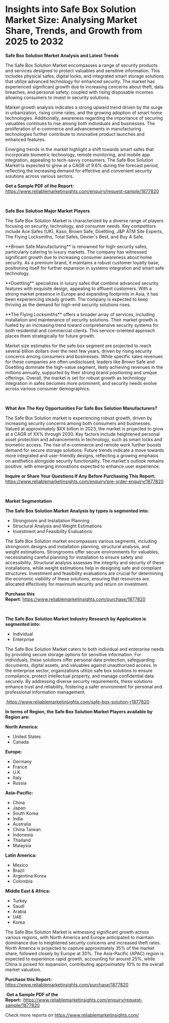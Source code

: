 <p><h1>Insights into Safe Box Solution Market Size: Analysing Market Share, Trends, and Growth from 2025 to 2032</h1></p><p><strong>Safe Box Solution Market Analysis and Latest Trends</strong></p>
<p><p>The Safe Box Solution Market encompasses a range of security products and services designed to protect valuables and sensitive information. This includes physical safes, digital locks, and integrated smart storage solutions that utilize advanced technology for enhanced security. The market has experienced significant growth due to increasing concerns about theft, data breaches, and personal safety, coupled with rising disposable incomes allowing consumers to invest in security solutions.</p><p>Market growth analysis indicates a strong upward trend driven by the surge in urbanization, rising crime rates, and the growing adoption of smart home technologies. Additionally, awareness regarding the importance of securing valuables continues to rise among both individuals and businesses. The proliferation of e-commerce and advancements in manufacturing technologies further contribute to innovative product launches and enhanced features.</p><p>Emerging trends in the market highlight a shift towards smart safes that incorporate biometric technology, remote monitoring, and mobile app integration, appealing to tech-savvy consumers. The Safe Box Solution Market is expected to grow at a CAGR of 9.6% during the forecast period, reflecting the increasing demand for effective and convenient security solutions across various sectors.</p></p>
<p><strong>Get a Sample PDF of the Report:&nbsp;</strong> <a href="https://www.reliablemarketinsights.com/enquiry/request-sample/1877820?utm_campaign=2538&utm_medium=2&utm_source=Github&utm_content=ia&utm_term=11032025&utm_id=safe-box-solution">https://www.reliablemarketinsights.com/enquiry/request-sample/1877820</a></p>
<p>&nbsp;</p>
<p><strong>Safe Box Solution Major Market Players</strong></p>
<p><p>The Safe Box Solution Market is characterized by a diverse range of players focusing on security, technology, and consumer needs. Key competitors include Ace Safes (UK), Kaso, Brown Safe, Doettling, J&P ATM Site Experts, The Flying Locksmiths, Total Safes, Dexter's Best, and Buy A Safe.</p><p>**Brown Safe Manufacturing** is renowned for high-security safes, particularly catering to luxury markets. The company has witnessed significant growth due to increasing consumer awareness about home security. As a premium brand, it maintains a robust customer loyalty base, positioning itself for further expansion in systems integration and smart safe technology.</p><p>**Doettling** specializes in luxury safes that combine advanced security features with exquisite design, appealing to affluent customers. With a strong market presence in Europe and expanding footprints in Asia, it has been experiencing steady growth. The company is expected to keep thriving as the demand for high-end security solutions rises.</p><p>**The Flying Locksmiths** offers a broader array of services, including installation and maintenance of security solutions. Their market growth is fueled by an increasing trend toward comprehensive security systems for both residential and commercial clients. This service-oriented approach places them strategically for future growth.</p><p>Market size estimates for the safe box segment are projected to reach several billion dollars over the next few years, driven by rising security concerns among consumers and businesses. While specific sales revenues for these companies are often undisclosed, leaders like Brown Safe and Doettling dominate the high-value segment, likely achieving revenues in the millions annually, supported by their strong brand positioning and unique offerings. Overall, the market is set for robust growth as technology integration in safes becomes more prominent, and security needs evolve across various consumer demographics.</p></p>
<p>&nbsp;</p>
<p><strong>What Are The Key Opportunities For Safe Box Solution Manufacturers?</strong></p>
<p><p>The Safe Box Solution market is experiencing robust growth, driven by increasing security concerns among both consumers and businesses. Valued at approximately $XX billion in 2023, the market is projected to grow at a CAGR of XX% through 2030. Key factors include heightened personal asset protection and advancements in technology, such as smart locks and biometric access. The rise of e-commerce and remote work further boosts demand for secure storage solutions. Future trends indicate a move towards more integrated and user-friendly designs, reflecting a growing emphasis on aesthetics alongside security functionality. The market's outlook remains positive, with emerging innovations expected to enhance user experience.</p></p>
<p><strong>Inquire or Share Your Questions If Any Before Purchasing This Report:</strong> <a href="https://www.reliablemarketinsights.com/enquiry/pre-order-enquiry/1877820?utm_campaign=2538&utm_medium=2&utm_source=Github&utm_content=ia&utm_term=11032025&utm_id=safe-box-solution">https://www.reliablemarketinsights.com/enquiry/pre-order-enquiry/1877820</a></p>
<p>&nbsp;</p>
<p><strong>Market Segmentation</strong></p>
<p><strong>The Safe Box Solution Market Analysis by types is segmented into:</strong></p>
<p><ul><li>Strongroom and Installation Planning</li><li>Structural Analysis and Weight Estimations</li><li>Investment and Feasibility Evaluations</li></ul></p>
<p><p>The Safe Box Solution market encompasses various segments, including strongroom designs and installation planning, structural analysis, and weight estimations. Strongrooms offer secure environments for valuables, necessitating careful planning for installation to ensure safety and accessibility. Structural analysis assesses the integrity and security of these installations, while weight estimations help in designing safe and compliant structures. Investment and feasibility evaluations are crucial for determining the economic viability of these solutions, ensuring that resources are allocated effectively for maximum security and return on investment.</p></p>
<p><strong>Purchase this Report:&nbsp;</strong><a href="https://www.reliablemarketinsights.com/purchase/1877820?utm_campaign=2538&utm_medium=2&utm_source=Github&utm_content=ia&utm_term=11032025&utm_id=safe-box-solution">https://www.reliablemarketinsights.com/purchase/1877820</a></p>
<p>&nbsp;</p>
<p><strong>The Safe Box Solution Market Industry Research by Application is segmented into:</strong></p>
<p><ul><li>Individual</li><li>Enterprise</li></ul></p>
<p><p>The Safe Box Solution Market caters to both individual and enterprise needs by providing secure storage options for sensitive information. For individuals, these solutions offer personal data protection, safeguarding documents, digital assets, and valuables against unauthorized access. In the enterprise sector, organizations utilize safe box solutions to ensure compliance, protect intellectual property, and manage confidential data securely. By addressing diverse security requirements, these solutions enhance trust and reliability, fostering a safer environment for personal and professional information management.</p></p>
<p><a href="https://www.reliablemarketinsights.com/safe-box-solution-r1877820?utm_campaign=2538&utm_medium=2&utm_source=Github&utm_content=ia&utm_term=11032025&utm_id=safe-box-solution">&nbsp;https://www.reliablemarketinsights.com/safe-box-solution-r1877820</a></p>
<p><strong>In terms of Region, the Safe Box Solution Market Players available by Region are:</strong></p>
<p>
    <p> <strong> North America: </strong>
        <ul>
            <li>United States</li>
            <li>Canada</li>
        </ul>
        </p> 
    <p> <strong> Europe: </strong>
        <ul>
            <li>Germany</li>
            <li>France</li>
            <li>U.K.</li>
            <li>Italy</li>
            <li>Russia</li>
        </ul>
        </p> 
    <p> <strong> Asia-Pacific: </strong>
        <ul>
            <li>China</li>
            <li>Japan</li>
            <li>South Korea</li>
            <li>India</li>
            <li>Australia</li>
            <li>China Taiwan</li>
            <li>Indonesia</li>
            <li>Thailand</li>
            <li>Malaysia</li>
        </ul>
        </p> 
    <p> <strong> Latin America: </strong>
        <ul>
            <li>Mexico</li>
            <li>Brazil</li>
            <li>Argentina Korea</li>
            <li>Colombia</li>
        </ul>
        </p> 
    <p> <strong> Middle East & Africa: </strong>
        <ul>
            <li>Turkey</li>
            <li>Saudi</li>
            <li>Arabia</li>
            <li>UAE</li>
            <li>Korea</li>
        </ul>
    </p>
    </p>
<p><p>The Safe Box Solution Market is witnessing significant growth across various regions, with North America and Europe anticipated to maintain dominance due to heightened security concerns and increased theft rates. North America is projected to capture approximately 35% of the market share, followed closely by Europe at 30%. The Asia-Pacific (APAC) region is expected to experience rapid growth, accounting for around 25%, while China is poised for expansion, contributing approximately 10% to the overall market valuation.</p></p>
<p><strong>Purchase this Report: </strong><a href="https://www.reliablemarketinsights.com/purchase/1877820?utm_campaign=2538&utm_medium=2&utm_source=Github&utm_content=ia&utm_term=11032025&utm_id=safe-box-solution">https://www.reliablemarketinsights.com/purchase/1877820</a></p>
<p>&nbsp;<strong>Get a Sample PDF of the Report:&nbsp;&nbsp;</strong><a href="https://www.reliablemarketinsights.com/enquiry/request-sample/1877820?utm_campaign=2538&utm_medium=2&utm_source=Github&utm_content=ia&utm_term=11032025&utm_id=safe-box-solution">https://www.reliablemarketinsights.com/enquiry/request-sample/1877820</a></p>
<p><strong></strong></p>
<p>Check more reports on <a href="https://www.reliablemarketinsights.com/?utm_campaign=2538&utm_medium=2&utm_source=Github&utm_content=ia&utm_term=11032025&utm_id=safe-box-solution">https://www.reliablemarketinsights.com/</a></p>